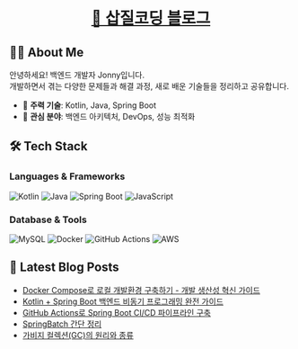 <h1 align="center">
    <a href="https://jonny-cho.github.io/" target="_blank">🚀 삽질코딩 블로그</a>
</h1>

## 👨‍💻 About Me

안녕하세요! 백엔드 개발자 Jonny입니다.  
개발하면서 겪는 다양한 문제들과 해결 과정, 새로 배운 기술들을 정리하고 공유합니다.

- 🔧 **주력 기술**: Kotlin, Java, Spring Boot
- 🌱 **관심 분야**: 백엔드 아키텍처, DevOps, 성능 최적화

## 🛠 Tech Stack

### Languages & Frameworks
![Kotlin](https://img.shields.io/badge/Kotlin-7F52FF?style=flat-square&logo=kotlin&logoColor=white)
![Java](https://img.shields.io/badge/Java-ED8B00?style=flat-square&logo=openjdk&logoColor=white)
![Spring Boot](https://img.shields.io/badge/Spring%20Boot-6DB33F?style=flat-square&logo=spring-boot&logoColor=white)
![JavaScript](https://img.shields.io/badge/JavaScript-F7DF1E?style=flat-square&logo=javascript&logoColor=black)

### Database & Tools
![MySQL](https://img.shields.io/badge/MySQL-4479A1?style=flat-square&logo=mysql&logoColor=white)
![Docker](https://img.shields.io/badge/Docker-2496ED?style=flat-square&logo=docker&logoColor=white)
![GitHub Actions](https://img.shields.io/badge/GitHub%20Actions-2088FF?style=flat-square&logo=github-actions&logoColor=white)
![AWS](https://img.shields.io/badge/AWS-232F3E?style=flat-square&logo=amazon-aws&logoColor=white)

## 📝 Latest Blog Posts

<!-- BLOG-POST-LIST:START -->
- [Docker Compose로 로컬 개발환경 구축하기 - 개발 생산성 혁신 가이드](https://jonny-cho.github.io/devops/2025-07-01-docker-compose-development-environment/)
- [Kotlin + Spring Boot 백엔드 비동기 프로그래밍 완전 가이드](https://jonny-cho.github.io/kotlin/2025-07-01-kotlin-spring-async-programming/)
- [GitHub Actions로 Spring Boot CI/CD 파이프라인 구축](https://jonny-cho.github.io/devops/2025-07-01-github-actions-spring-boot-cicd/)
- [SpringBatch 간단 정리](https://jonny-cho.github.io/spring/2021-07-14-springbatch/)
- [가비지 컬렉션&lpar;GC&rpar;의 원리와 종류](https://jonny-cho.github.io/java/2021-06-01-garbage-collection/)
<!-- BLOG-POST-LIST:END -->

